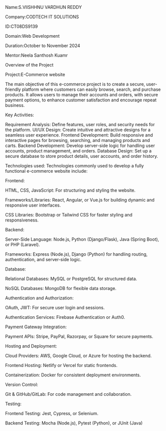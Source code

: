 Name:S.VIISHHNU VARDHUN REDDY

Company:CODTECH IT SOLUTIONS

ID:CT08DS9139

Domain:Web Development

Duration:October to November 2024

Mentor:Neela Santhosh Kuamr

Overview of the Project

Project:E-Commerce website 

The main objective of this e-commerce project is to create a secure, user-friendly platform where customers can easily browse, search, and purchase products. It allows users to manage their accounts and orders, with secure payment options, to enhance customer satisfaction and encourage repeat business.

Key Activities:

Requirement Analysis: Define features, user roles, and security needs for the platform.
UI/UX Design: Create intuitive and attractive designs for a seamless user experience.
Frontend Development: Build responsive and interactive pages for browsing, searching, and managing products and carts.
Backend Development: Develop server-side logic for handling user accounts, product management, and orders.
Database Design: Set up a secure database to store product details, user accounts, and order history.

Technologies used:
Technologies commonly used to develop a fully functional e-commerce website include:

Frontend:

HTML, CSS, JavaScript: For structuring and styling the website.

Frameworks/Libraries: React, Angular, or Vue.js for building dynamic and responsive user interfaces.

CSS Libraries: Bootstrap or Tailwind CSS for faster styling and responsiveness.

Backend:

Server-Side Language: Node.js, Python (Django/Flask), Java (Spring Boot), or PHP (Laravel).

Frameworks: Express (Node.js), Django (Python) for handling routing, authentication, and server-side logic.

Database:

Relational Databases: MySQL or PostgreSQL for structured data.

NoSQL Databases: MongoDB for flexible data storage.

Authentication and Authorization:

OAuth, JWT: For secure user login and sessions.

Authentication Services: Firebase Authentication or Auth0.

Payment Gateway Integration:

Payment APIs: Stripe, PayPal, Razorpay, or Square for secure payments.

Hosting and Deployment:

Cloud Providers: AWS, Google Cloud, or Azure for hosting the backend.

Frontend Hosting: Netlify or Vercel for static frontends.

Containerization: Docker for consistent deployment environments.

Version Control:

Git & GitHub/GitLab: For code management and collaboration.

Testing:

Frontend Testing: Jest, Cypress, or Selenium.

Backend Testing: Mocha (Node.js), Pytest (Python), or JUnit (Java)










